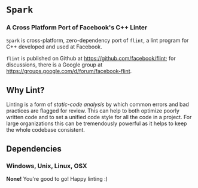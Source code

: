 `Spark`
=======
### A Cross Platform Port of Facebook's C++ Linter

`Spark` is cross-platform, zero-dependency port of `flint`, a lint program for C++ developed and used at Facebook.

`flint` is published on Github at https://github.com/facebook/flint; for discussions, there is a Google group at https://groups.google.com/d/forum/facebook-flint.

Why Lint?
---------

Linting is a form of *static-code analysis* by which common errors and bad practices are flagged for review. This can help to both optimize poorly written code and to set a unified code style for all the code in a project. For large organizations this can be tremendously powerful as it helps to keep the whole codebase consistent.

Dependencies
------------

### Windows, Unix, Linux, OSX

**None!** You're good to go! Happy linting :)